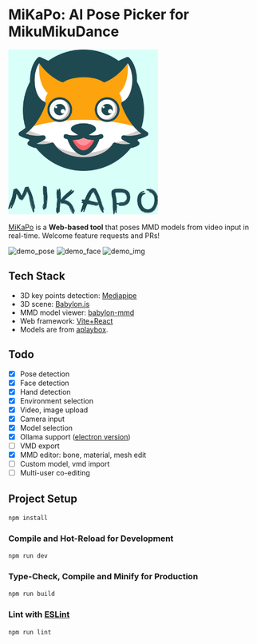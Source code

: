 # MiKaPo: AI Pose Picker for MikuMikuDance

<img width="300px" alt="demo_pose" src="./logo.jpg" />

[MiKaPo](https://mikapo.amyang.dev) is a **Web-based tool** that poses MMD models from video input in real-time. Welcome feature requests and PRs!

<img width="400px" alt="demo_pose" src="./demo1.gif" />
<img width="400px" alt="demo_face" src="./demo2.gif" />
<img width="400px" alt="demo_img" src="./demo3.png" />

## Tech Stack

- 3D key points detection: [Mediapipe](https://ai.google.dev/edge/mediapipe/solutions/vision/pose_landmarker/web_js)
- 3D scene: [Babylon.js](https://www.babylonjs.com/)
- MMD model viewer: [babylon-mmd](https://github.com/noname0310/babylon-mmd)
- Web framework: [Vite+React](https://vitejs.dev/)
- Models are from [aplaybox](https://aplaybox.com/en/mmd-models/).

## Todo

- [x] Pose detection
- [x] Face detection
- [x] Hand detection
- [x] Environment selection
- [x] Video, image upload
- [x] Camera input
- [x] Model selection
- [x] Ollama support ([electron version](https://github.com/AmyangXYZ/MiKaPo-Electron))
- [ ] VMD export
- [x] MMD editor: bone, material, mesh edit
- [ ] Custom model, vmd import
- [ ] Multi-user co-editing

## Project Setup

```sh
npm install
```

### Compile and Hot-Reload for Development

```sh
npm run dev
```

### Type-Check, Compile and Minify for Production

```sh
npm run build
```

### Lint with [ESLint](https://eslint.org/)

```sh
npm run lint
```
